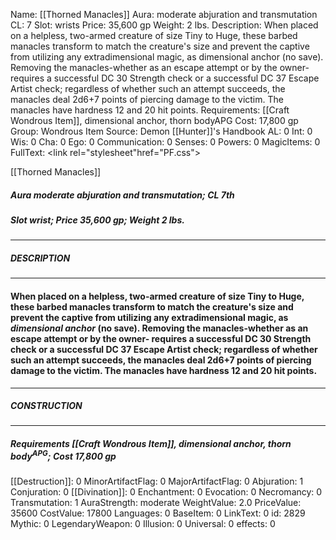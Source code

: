 Name: [[Thorned Manacles]]
Aura: moderate abjuration and transmutation
CL: 7
Slot: wrists
Price: 35,600 gp
Weight: 2 lbs.
Description: When placed on a helpless, two-armed creature of size Tiny to Huge, these barbed manacles transform to match the creature's size and prevent the captive from utilizing any extradimensional magic, as dimensional anchor (no save). Removing the manacles-whether as an escape attempt or by the owner- requires a successful DC 30 Strength check or a successful DC 37 Escape Artist check; regardless of whether such an attempt succeeds, the manacles deal 2d6+7 points of piercing damage to the victim. The manacles have hardness 12 and 20 hit points.
Requirements: [[Craft Wondrous Item]], dimensional anchor, thorn bodyAPG
Cost: 17,800 gp
Group: Wondrous Item
Source: Demon [[Hunter]]'s Handbook
AL: 0
Int: 0
Wis: 0
Cha: 0
Ego: 0
Communication: 0
Senses: 0
Powers: 0
MagicItems: 0
FullText: <link rel="stylesheet"href="PF.css"><div class="heading"><p class="alignleft">[[Thorned Manacles]]</p><div style="clear: both;"></div></div><div><h5><b>Aura </b>moderate abjuration and transmutation; <b>CL </b>7th</h5><h5><b>Slot </b>wrist; <b>Price </b>35,600 gp; <b>Weight </b>2 lbs.</h5></div><hr/><div><h5><b>DESCRIPTION</b></h5></div><hr/><div><h4><p>When placed on a helpless, two-armed creature of size Tiny to Huge, these barbed manacles transform to match the creature's size and prevent the captive from utilizing any extradimensional magic, as <i>dimensional anchor</i> (no save). Removing the manacles-whether as an escape attempt or by the owner- requires a successful DC 30 Strength check or a successful DC 37 Escape Artist check; regardless of whether such an attempt succeeds, the manacles deal 2d6+7 points of piercing damage to the victim. The manacles have hardness 12 and 20 hit points.</p></h4></div><hr/><div><h5><b>CONSTRUCTION</b></h5></div><hr/><div><h5><b>Requirements </b>[[Craft Wondrous Item]], <i>dimensional anchor</i>, <i>thorn body<sup>APG</sup></i>; <b>Cost </b>17,800 gp</h5></div>
[[Destruction]]: 0
MinorArtifactFlag: 0
MajorArtifactFlag: 0
Abjuration: 1
Conjuration: 0
[[Divination]]: 0
Enchantment: 0
Evocation: 0
Necromancy: 0
Transmutation: 1
AuraStrength: moderate
WeightValue: 2.0
PriceValue: 35600
CostValue: 17800
Languages: 0
BaseItem: 0
LinkText: 0
id: 2829
Mythic: 0
LegendaryWeapon: 0
Illusion: 0
Universal: 0
effects: 0
